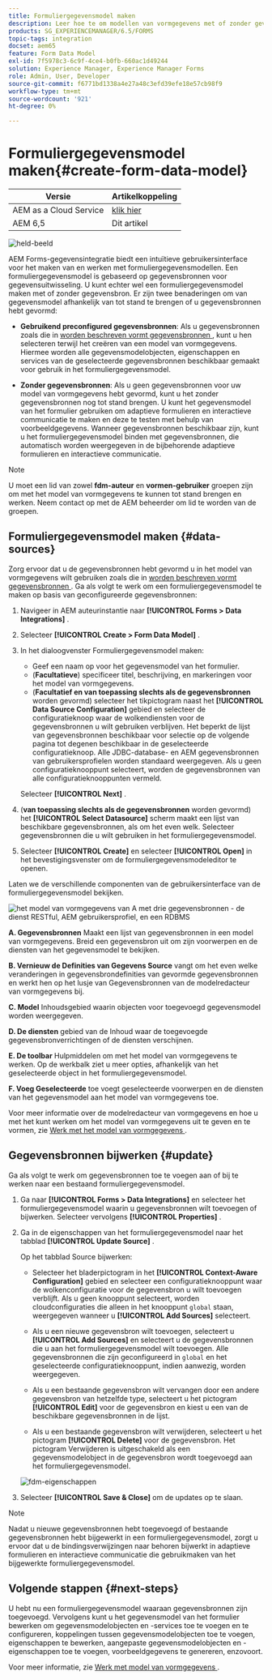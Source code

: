 ```yaml
---
title: Formuliergegevensmodel maken
description: Leer hoe te om modellen van vormgegevens met of zonder gevormde gegevensbronnen te creëren.
products: SG_EXPERIENCEMANAGER/6.5/FORMS
topic-tags: integration
docset: aem65
feature: Form Data Model
exl-id: 7f5978c3-6c9f-4ce4-b0fb-660ac1d49244
solution: Experience Manager, Experience Manager Forms
role: Admin, User, Developer
source-git-commit: f6771bd1338a4e27a48c3efd39efe18e57cb98f9
workflow-type: tm+mt
source-wordcount: '921'
ht-degree: 0%

---
```


# Formuliergegevensmodel maken{#create-form-data-model}

| Versie | Artikelkoppeling |
| -------- | ---------------------------- |
| AEM as a Cloud Service | [ klik hier ](https://experienceleague.adobe.com/docs/experience-manager-cloud-service/content/forms/integrate/use-form-data-model/create-form-data-models.html) |
| AEM 6,5 | Dit artikel |


![ held-beeld ](do-not-localize/data-integration.png)

AEM Forms-gegevensintegratie biedt een intuïtieve gebruikersinterface voor het maken van en werken met formuliergegevensmodellen. Een formuliergegevensmodel is gebaseerd op gegevensbronnen voor gegevensuitwisseling. U kunt echter wel een formuliergegevensmodel maken met of zonder gegevensbron. Er zijn twee benaderingen om van gegevensmodel afhankelijk van tot stand te brengen of u gegevensbronnen hebt gevormd:

* **Gebruikend preconfigured gegevensbronnen**: Als u gegevensbronnen zoals die in [ worden beschreven vormt gegevensbronnen ](../../forms/using/configure-data-sources.md), kunt u hen selecteren terwijl het creëren van een model van vormgegevens. Hiermee worden alle gegevensmodelobjecten, eigenschappen en services van de geselecteerde gegevensbronnen beschikbaar gemaakt voor gebruik in het formuliergegevensmodel.

* **Zonder gegevensbronnen**: Als u geen gegevensbronnen voor uw model van vormgegevens hebt gevormd, kunt u het zonder gegevensbronnen nog tot stand brengen. U kunt het gegevensmodel van het formulier gebruiken om adaptieve formulieren en interactieve communicatie te maken en deze te testen met behulp van voorbeeldgegevens. Wanneer gegevensbronnen beschikbaar zijn, kunt u het formuliergegevensmodel binden met gegevensbronnen, die automatisch worden weergegeven in de bijbehorende adaptieve formulieren en interactieve communicatie.

>[!NOTE]
>
>U moet een lid van zowel **fdm-auteur** en **vormen-gebruiker** groepen zijn om met het model van vormgegevens te kunnen tot stand brengen en werken. Neem contact op met de AEM beheerder om lid te worden van de groepen.

## Formuliergegevensmodel maken {#data-sources}

Zorg ervoor dat u de gegevensbronnen hebt gevormd u in het model van vormgegevens wilt gebruiken zoals die in [ worden beschreven vormt gegevensbronnen ](../../forms/using/configure-data-sources.md). Ga als volgt te werk om een formuliergegevensmodel te maken op basis van geconfigureerde gegevensbronnen:

1. Navigeer in AEM auteurinstantie naar **[!UICONTROL Forms > Data Integrations]** .
1. Selecteer **[!UICONTROL Create > Form Data Model]** .
1. In het dialoogvenster Formuliergegevensmodel maken:

   * Geef een naam op voor het gegevensmodel van het formulier.
   * (**Facultatieve**) specificeer titel, beschrijving, en markeringen voor het model van vormgegevens.
   * (**Facultatief en van toepassing slechts als de gegevensbronnen** worden gevormd) selecteer het tikpictogram naast het **[!UICONTROL Data Source Configuration]** gebied en selecteer de configuratieknoop waar de wolkendiensten voor de gegevensbronnen u wilt gebruiken verblijven. Het beperkt de lijst van gegevensbronnen beschikbaar voor selectie op de volgende pagina tot degenen beschikbaar in de geselecteerde configuratieknoop. Alle JDBC-database- en AEM gegevensbronnen van gebruikersprofielen worden standaard weergegeven. Als u geen configuratieknooppunt selecteert, worden de gegevensbronnen van alle configuratieknooppunten vermeld.

   Selecteer **[!UICONTROL Next]** .

1. (**van toepassing slechts als de gegevensbronnen** worden gevormd) het **[!UICONTROL Select Datasource]** scherm maakt een lijst van beschikbare gegevensbronnen, als om het even welk. Selecteer gegevensbronnen die u wilt gebruiken in het formuliergegevensmodel.
1. Selecteer **[!UICONTROL Create]** en selecteer **[!UICONTROL Open]** in het bevestigingsvenster om de formuliergegevensmodeleditor te openen.

Laten we de verschillende componenten van de gebruikersinterface van de formuliergegevensmodel bekijken.

![ het model van vormgegevens van A met drie gegevensbronnen - de dienst RESTful, AEM gebruikersprofiel, en een RDBMS ](assets/fdm-ui.png)

**A. Gegevensbronnen** Maakt een lijst van gegevensbronnen in een model van vormgegevens. Breid een gegevensbron uit om zijn voorwerpen en de diensten van het gegevensmodel te bekijken.

**B. Vernieuw de Definities van Gegevens Source** vangt om het even welke veranderingen in gegevensbrondefinities van gevormde gegevensbronnen en werkt hen op het lusje van Gegevensbronnen van de modelredacteur van vormgegevens bij.

**C. Model** Inhoudsgebied waarin objecten voor toegevoegd gegevensmodel worden weergegeven.

**D. De diensten** gebied van de Inhoud waar de toegevoegde gegevensbronverrichtingen of de diensten verschijnen.

**E. De toolbar** Hulpmiddelen om met het model van vormgegevens te werken. Op de werkbalk ziet u meer opties, afhankelijk van het geselecteerde object in het formuliergegevensmodel.

**F. Voeg Geselecteerde** toe voegt geselecteerde voorwerpen en de diensten van het gegevensmodel aan het model van vormgegevens toe.

Voor meer informatie over de modelredacteur van vormgegevens en hoe u met het kunt werken om het model van vormgegevens uit te geven en te vormen, zie [ Werk met het model van vormgegevens ](../../forms/using/work-with-form-data-model.md).

## Gegevensbronnen bijwerken {#update}

Ga als volgt te werk om gegevensbronnen toe te voegen aan of bij te werken naar een bestaand formuliergegevensmodel.

1. Ga naar **[!UICONTROL Forms > Data Integrations]** en selecteer het formuliergegevensmodel waarin u gegevensbronnen wilt toevoegen of bijwerken. Selecteer vervolgens **[!UICONTROL Properties]** .
1. Ga in de eigenschappen van het formuliergegevensmodel naar het tabblad **[!UICONTROL Update Source]** .

   Op het tabblad Source bijwerken:

   * Selecteer het bladerpictogram in het **[!UICONTROL Context-Aware Configuration]** gebied en selecteer een configuratieknooppunt waar de wolkenconfiguratie voor de gegevensbron u wilt toevoegen verblijft. Als u geen knooppunt selecteert, worden cloudconfiguraties die alleen in het knooppunt `global` staan, weergegeven wanneer u **[!UICONTROL Add Sources]** selecteert.

   * Als u een nieuwe gegevensbron wilt toevoegen, selecteert u **[!UICONTROL Add Sources]** en selecteert u de gegevensbronnen die u aan het formuliergegevensmodel wilt toevoegen. Alle gegevensbronnen die zijn geconfigureerd in `global` en het geselecteerde configuratieknooppunt, indien aanwezig, worden weergegeven.

   * Als u een bestaande gegevensbron wilt vervangen door een andere gegevensbron van hetzelfde type, selecteert u het pictogram **[!UICONTROL Edit]** voor de gegevensbron en kiest u een van de beschikbare gegevensbronnen in de lijst.
   * Als u een bestaande gegevensbron wilt verwijderen, selecteert u het pictogram **[!UICONTROL Delete]** voor de gegevensbron. Het pictogram Verwijderen is uitgeschakeld als een gegevensmodelobject in de gegevensbron wordt toegevoegd aan het formuliergegevensmodel.

   ![ fdm-eigenschappen ](assets/fdm-properties.png)

1. Selecteer **[!UICONTROL Save & Close]** om de updates op te slaan.

>[!NOTE]
>
>Nadat u nieuwe gegevensbronnen hebt toegevoegd of bestaande gegevensbronnen hebt bijgewerkt in een formuliergegevensmodel, zorgt u ervoor dat u de bindingsverwijzingen naar behoren bijwerkt in adaptieve formulieren en interactieve communicatie die gebruikmaken van het bijgewerkte formuliergegevensmodel.

## Volgende stappen {#next-steps}

U hebt nu een formuliergegevensmodel waaraan gegevensbronnen zijn toegevoegd. Vervolgens kunt u het gegevensmodel van het formulier bewerken om gegevensmodelobjecten en -services toe te voegen en te configureren, koppelingen tussen gegevensmodelobjecten toe te voegen, eigenschappen te bewerken, aangepaste gegevensmodelobjecten en -eigenschappen toe te voegen, voorbeeldgegevens te genereren, enzovoort.

Voor meer informatie, zie [ Werk met model van vormgegevens ](../../forms/using/work-with-form-data-model.md).
